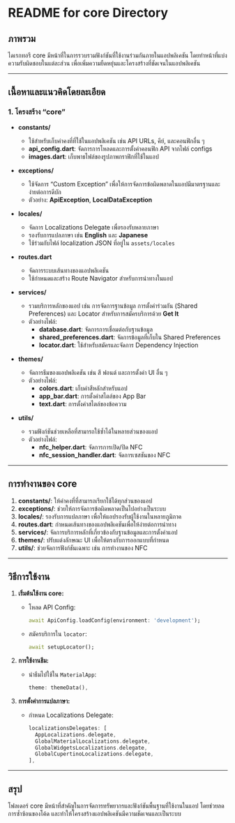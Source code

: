 # README for core Directory

## ภาพรวม

ไดเรกทอรี core มีหน้าที่ในการรวบรวมฟังก์ชันที่ใช้งานร่วมกันภายในแอปพลิเคชัน โดยทำหน้าที่แบ่งความรับผิดชอบในแต่ละส่วน เพื่อเพิ่มความยืดหยุ่นและโครงสร้างที่ชัดเจนในแอปพลิเคชัน

---

## เนื้อหาและแนวคิดโดยละเอียด

### **1. โครงสร้าง “core”**

- **constants/**
  - ใช้สำหรับเก็บค่าคงที่ที่ใช้ในแอปพลิเคชัน เช่น API URLs, คีย์, และคอนฟิกอื่น ๆ
  - **api_config.dart**: จัดการการโหลดและการตั้งค่าคอนฟิก API จากไฟล์ configs
  - **images.dart**: เก็บพาธไฟล์ของรูปภาพกราฟิกที่ใช้ในแอป

- **exceptions/**
  - ใช้จัดการ “Custom Exception” เพื่อให้การจัดการข้อผิดพลาดในแอปมีมาตรฐานและง่ายต่อการดีบัก
  - ตัวอย่าง: **ApiException**, **LocalDataException**

- **locales/**
  - จัดการ Localizations Delegate เพื่อรองรับหลายภาษา
  - รองรับการแปลภาษา เช่น **English** และ **Japanese**
  - ใช้ร่วมกับไฟล์ localization JSON ที่อยู่ใน `assets/locales`

- **routes.dart**
  - จัดการระบบเส้นทางของแอปพลิเคชัน
  - ใช้กำหนดและสร้าง Route Navigator สำหรับการนำทางในแอป

- **services/**
  - รวมบริการหลักของแอป เช่น การจัดการฐานข้อมูล การตั้งค่าร่วมกัน (Shared Preferences) และ Locator สำหรับการสมัครบริการด้วย **Get It**
  - ตัวอย่างไฟล์:
    - **database.dart**: จัดการการเชื่อมต่อกับฐานข้อมูล
    - **shared_preferences.dart**: จัดการข้อมูลที่เก็บใน Shared Preferences
    - **locator.dart**: ใช้สำหรับสมัครและจัดการ Dependency Injection

- **themes/**
  - จัดการธีมของแอปพลิเคชัน เช่น สี ฟอนต์ และการตั้งค่า UI อื่น ๆ
  - ตัวอย่างไฟล์:
    - **colors.dart**: เก็บค่าสีหลักสำหรับแอป
    - **app_bar.dart**: การตั้งค่าสไตล์ของ App Bar
    - **text.dart**: การตั้งค่าสไตล์ของข้อความ

- **utils/**
  - รวมฟังก์ชันช่วยเหลือที่สามารถใช้ซ้ำได้ในหลายส่วนของแอป
  - ตัวอย่างไฟล์:
    - **nfc_helper.dart**: จัดการการเปิด/ปิด NFC
    - **nfc_session_handler.dart**: จัดการเซสชันของ NFC

---

## การทำงานของ core

1. **constants/**: ให้ค่าคงที่ที่สามารถเรียกใช้ได้ทุกส่วนของแอป
2. **exceptions/**: ช่วยให้การจัดการข้อผิดพลาดเป็นไปอย่างเป็นระบบ
3. **locales/**: รองรับการแปลภาษา เพื่อให้แอปรองรับผู้ใช้งานในหลายภูมิภาค
4. **routes.dart**: กำหนดเส้นทางของแอปพลิเคชันเพื่อให้ง่ายต่อการนำทาง
5. **services/**: จัดการบริการหลักที่เกี่ยวข้องกับฐานข้อมูลและการตั้งค่าแอป
6. **themes/**: ปรับแต่งลักษณะ UI เพื่อให้ตรงกับการออกแบบที่กำหนด
7. **utils/**: ช่วยจัดการฟังก์ชันเฉพาะ เช่น การทำงานของ NFC

---

## วิธีการใช้งาน

1. **เริ่มต้นใช้งาน core:**
   - โหลด API Config:
     ```dart
     await ApiConfig.loadConfig(environment: 'development');
     ```
   - สมัครบริการใน `locator`:
     ```dart
     await setupLocator();
     ```

2. **การใช้งานธีม:**
   - นำธีมไปใช้ใน `MaterialApp`:
     ```dart
     theme: themeData(),
     ```

3. **การตั้งค่าการแปลภาษา:**
   - กำหนด Localizations Delegate:
     ```dart
     localizationsDelegates: [
       AppLocalizations.delegate,
       GlobalMaterialLocalizations.delegate,
       GlobalWidgetsLocalizations.delegate,
       GlobalCupertinoLocalizations.delegate,
     ],
     ```

---

## สรุป

โฟลเดอร์ core มีหน้าที่สำคัญในการจัดการทรัพยากรและฟังก์ชันพื้นฐานที่ใช้งานในแอป โดยช่วยลดการซ้ำซ้อนของโค้ด และทำให้โครงสร้างแอปพลิเคชันมีความชัดเจนและเป็นระบบ


